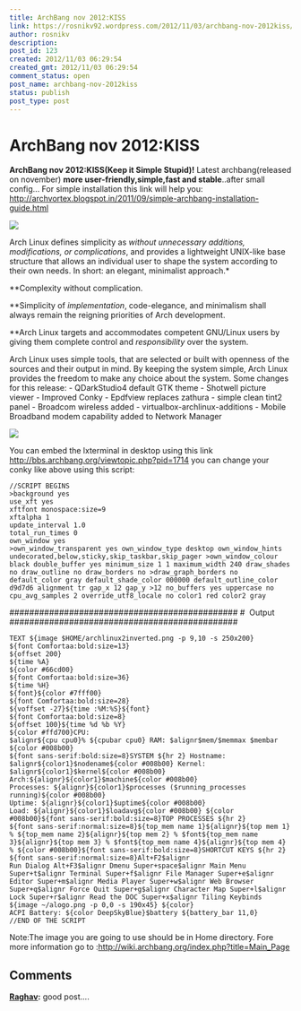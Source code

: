 ```yaml
---
title: ArchBang nov 2012:KISS
link: https://rosnikv92.wordpress.com/2012/11/03/archbang-nov-2012kiss/
author: rosnikv
description: 
post_id: 123
created: 2012/11/03 06:29:54
created_gmt: 2012/11/03 06:29:54
comment_status: open
post_name: archbang-nov-2012kiss
status: publish
post_type: post
---
```

# ArchBang nov 2012:KISS

**ArchBang nov 2012:KISS(Keep it Simple Stupid)!** Latest archbang(released on november) **more user-friendly,simple,fast and stable**..after small config... For simple installation this link will help you: <http://archvortex.blogspot.in/2011/09/simple-archbang-installation-guide.html> 

![](http://rosnikv92.files.wordpress.com/2012/11/2012-11-03-1351901710_1366x768_scrot.png?w=300) 

Arch Linux defines simplicity as _without unnecessary additions, modifications, or complications_, and provides a lightweight UNIX-like base structure that allows an individual user to shape the system according to their own needs. In short: an elegant, minimalist approach.*

**Complexity without complication.

**Simplicity of _implementation_, code-elegance, and minimalism shall always remain the reigning priorities of Arch development.

**Arch Linux targets and accommodates competent GNU/Linux users by giving them complete control and _responsibility_ over the system.

Arch Linux uses simple tools, that are selected or built with openness of the sources and their output in mind. 
By keeping the system simple, Arch Linux provides the freedom to make any choice about the system.
Some changes for this release:
\- QDarkStudio4 default GTK theme
\- Shotwell picture viewer 
\- Improved Conky 
\- Epdfview replaces zathura 
\- simple clean tint2 panel 
\- Broadcom wireless added 
\- virtualbox-archlinux-additions
\- Mobile Broadband modem capability added to Network Manager 

![](http://rosnikv92.files.wordpress.com/2012/11/2012-11-04-1352012943_1366x768_scrot.png?w=300) 

You can embed the lxterminal in desktop using this link <http://bbs.archbang.org/viewtopic.php?pid=1714> you can change your conky like above using this script:

```
//SCRIPT BEGINS 
>background yes 
use_xft yes 
xftfont monospace:size=9 
xftalpha 1 
update_interval 1.0 
total_run_times 0 
own_window yes 
>own_window_transparent yes own_window_type desktop own_window_hints undecorated,below,sticky,skip_taskbar,skip_pager >own_window_colour black double_buffer yes minimum_size 1 1 maximum_width 240 draw_shades no draw_outline no draw_borders no >draw_graph_borders no default_color gray default_shade_color 000000 default_outline_color d9d7d6 alignment tr gap_x 12 gap_y >12 no_buffers yes uppercase no cpu_avg_samples 2 override_utf8_locale no color1 red color2 gray 
```

############################################## #  Output ############################################## 
```
TEXT ${image $HOME/archlinux2inverted.png -p 9,10 -s 250x200} 
${font Comfortaa:bold:size=13}
${offset 200}
${time %A} 
${color #66cd00}
${font Comfortaa:bold:size=36}
${time %H}
${font}${color #7fff00}
${font Comfortaa:bold:size=28}
${voffset -27}${time :%M:%S}${font} 
${font Comfortaa:bold:size=8}
${offset 100}${time %d %b %Y} 
${color #ffd700}CPU: 
$alignr${cpu cpu0}% ${cpubar cpu0} RAM: $alignr$mem/$memmax $membar ${color #008b00} 
${font sans-serif:bold:size=8}SYSTEM ${hr 2} Hostname: $alignr${color1}$nodename${color #008b00} Kernel: $alignr${color1}$kernel${color #008b00} Arch:${alignr}${color1}$machine${color #008b00}
Processes: ${alignr}${color1}$processes ($running_processes running)${color #008b00} 
Uptime: ${alignr}${color1}$uptime${color #008b00}
Load: ${alignr}${color1}$loadavg${color #008b00} ${color #008b00}${font sans-serif:bold:size=8}TOP PROCESSES ${hr 2}
${font sans-serif:normal:size=8}${top_mem name 1}${alignr}${top mem 1} % ${top_mem name 2}${alignr}${top mem 2} % $font${top_mem name 3}${alignr}${top mem 3} % $font${top_mem name 4}${alignr}${top mem 4} 
% ${color #008b00}${font sans-serif:bold:size=8}SHORTCUT KEYS ${hr 2} ${font sans-serif:normal:size=8}Alt+F2$alignr 
Run Dialog Alt+F3$alignr Dmenu Super+space$alignr Main Menu Super+t$alignr Terminal Super+f$alignr File Manager Super+e$alignr Editor Super+m$alignr Media Player Super+w$alignr Web Browser Super+q$alignr Force Quit Super+g$alignr Character Map Super+l$alignr Lock Super+r$alignr Read the DOC Super+x$alignr Tiling Keybinds ${image ~/alogo.png -p 0,0 -s 190x45} ${color}
ACPI Battery: ${color DeepSkyBlue}$battery ${battery_bar 11,0} 
//END OF THE SCRIPT 
```
Note:The image you are going to use should be in Home directory. Fore more information go to :<http://wiki.archbang.org/index.php?title=Main_Page>

## Comments

**[Raghav](#25 "2012-12-03 07:26:00"):** good post....
